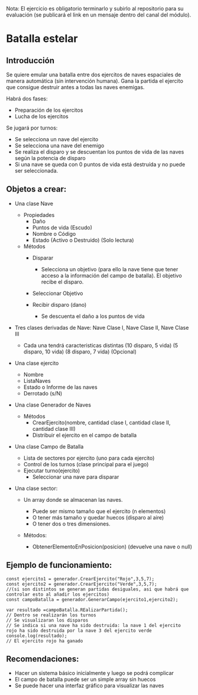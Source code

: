 Nota: El ejercicio es obligatorio terminarlo y subirlo al repositorio para su evaluación (se publicará el link en un mensaje dentro del canal del módulo).

# Batalla estelar
## Introducción
Se quiere emular una batalla entre dos ejercitos de naves espaciales de manera automática (sin intervención humana). Gana la partida el ejercito que consigue destruir antes a todas las naves enemigas.

Habrá dos fases:
* Preparación de los ejercitos
* Lucha de los ejercitos

Se jugará por turnos:
* Se selecciona un nave del ejercito
* Se selecciona una nave del enemigo
* Se realiza el disparo y se descuentan los puntos de vida de las naves según la potencia de disparo
* Si una nave se queda con 0 puntos de vida está destruída y no puede ser seleccionada.

## Objetos a crear:
* Una clase Nave
    * Propiedades
        * Daño
        * Puntos de vida (Escudo)
        * Nombre o Código
        * Estado (Activo o Destruido) (Solo lectura)
    * Métodos
        * Disparar
            * Selecciona un objetivo (para ello la nave tiene que tener acceso a la información del campo de batalla). El objetivo recibe el disparo.
            
        * Seleccionar Objetivo
        * Recibir disparo (dano)
            * Se descuenta el daño a los puntos de vida
* Tres clases derivadas de Nave: Nave Clase I, Nave Clase II, Nave Clase III
    * Cada una tendrá caracteristicas distintas (10 disparo, 5 vida) (5 disparo, 10 vida) (8 disparo, 7 vida)  (Opcional)
* Una clase ejercito
    * Nombre
    * ListaNaves
    * Estado o    Informe de las naves
    * Derrotado (s/N)
* Una clase Generador de Naves
    * Métodos
        * CrearEjercito(nombre, cantidad clase I, cantidad clase II, cantidad clase III)
        * Distribuir el ejercito en el campo de batalla
        
* Una clase Campo de Batalla
    * Lista de sectores por ejercito (uno para cada ejercito)
    * Control de los turnos (clase principal para el juego)
    * Ejecutar turno(ejercito)
        * Seleccionar una nave para disparar
* Una clase sector:
    * Un array donde se almacenan las naves.
        * Puede ser mismo tamaño que el ejercito (n elementos) 
        * O tener más tamaño y quedar huecos (disparo al aire)
        * O tener dos o tres dimensiones.
    
    * Métodos:
        * ObtenerElementoEnPosicion(posicion) (devuelve una nave o null)
        
## Ejemplo de funcionamiento:
```
const ejercito1 = generador.CrearEjercito("Rojo",3,5,7);
const ejercito2 = generador.CrearEjercito("Verde",3,5,7);
//(si son distintos se generan partidas desiguales, asi que habrá que controlar esto al añadir los ejercitos)
const campoBatalla = generador.GenerarCampo(ejercito1,ejercito2);

var resultado =campoBatalla.REalizarPartida();
// Dentro se realizarán los turnos
// Se visualizaran los disparos
// Se indica si una nave ha sido destruida: la nave 1 del ejercito rojo ha sido destruida por la nave 3 del ejercito verde
console.log(resultado);
// El ejercito rojo ha ganado
```

## Recomendaciones:
* Hacer un sistema básico inicialmente y luego se podrá complicar
* El campo de batalla puede ser un simple array sin huecos
* Se puede hacer una interfaz gráfico para visualizar las naves

